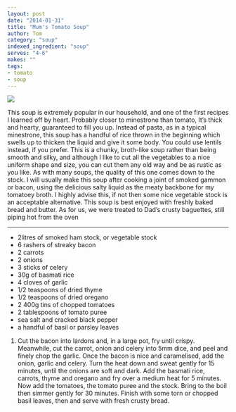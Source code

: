 ```yaml
---
layout: post
date: "2014-01-31"
title: "Mum's Tomato Soup"
author: Tom
category: "soup"
indexed_ingredient: "soup"
serves: "4-6"
makes: ""
tags:
- tomato
- soup
---
```

<img src="https://s3.eu-west-2.amazonaws.com/grubdaily/mums_tomato_soup.jpg" />

This soup is extremely popular in our household, and one of the first recipes I learned off by heart. Probably closer to minestrone than tomato, It’s thick and hearty, guaranteed to fill you up. Instead of pasta, as in a typical minestrone, this soup has a handful of rice thrown in the beginning which swells up to thicken the liquid and give it some body. You could use lentils instead, if you prefer. This is a chunky, broth-like soup rather than being smooth and silky, and although I like to cut all the vegetables to a nice uniform shape and size, you can cut them any old way and be as rustic as you like. As with many soups, the quality of this one comes down to the stock. I will usually make this soup after cooking a joint of smoked gammon or bacon, using the delicious salty liquid as the meaty backbone for my tomatoey broth. I highly advise this, if not then some nice vegetable stock is an acceptable alternative. This soup is best enjoyed with freshly baked bread and butter. As for us, we were treated to Dad’s crusty baguettes, still piping hot from the oven

---
* 2litres of smoked ham stock, or vegetable stock
* 6 rashers of streaky bacon
* 2 carrots
* 2 onions
* 3 sticks of celery
* 30g of basmati rice
* 4 cloves of garlic
* 1/2 teaspoons of dried thyme
* 1/2 teaspoons of dried oregano
* 2 400g tins of chopped tomatoes
* 2 tablespoons of tomato puree
* sea salt and cracked black pepper
* a  handful of basil or parsley leaves

1. Cut the bacon into lardons and, in a large pot, fry until crispy. Meanwhile, cut the carrot, onion and celery into 5mm dice, and peel and finely chop the garlic. Once the bacon is nice and caramelised, add the onion, garlic and celery. Turn the heat down and sweat gently for 15 minutes, until the onions are soft and dark. Add the basmati rice, carrots, thyme and oregano and fry over a medium heat for 5 minutes. Now add the tomatoes, the tomato puree and the stock. Bring to the boil then simmer gently for 30 minutes. Finish with some torn or chopped basil leaves, then and serve with fresh crusty bread.
